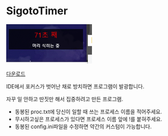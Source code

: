 # SigotoTimer
![미리보기](./GIF.gif)

[다운로드](https://github.com/Sketch-Laboratory/SigotoTimer/releases/latest)

IDE에서 포커스가 벗어난 채로 방치하면 프로그램이 발광합니다.

자꾸 일 안하고 딴짓만 해서 집중하려고 만든 프로그램.

* 동봉된 proc.txt에 당신이 일할 때 쓰는 프로세스 이름을 적어주세요.
* 무시하고싶은 프로세스가 있다면 프로세스 이름 앞에 !를 붙혀주세요.
* 동봉된 config.ini파일을 수정하면 약간의 커스텀이 가능합니다.
